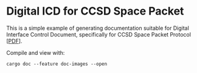 # Digital ICD for CCSD Space Packet

This is a simple example of generating documentation suitable for Digital Interface Control Document, specifically for CCSD Space Packet Protocol [[PDF](https://public.ccsds.org/Pubs/133x0b2e1.pdf)].

Compile and view with:

```
cargo doc --feature doc-images --open
```
